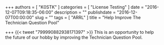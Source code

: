 +++
authors = [ "K0STK" ]
categories = [ "License Testing" ]
date = "2016-12-07T09:18:35-06:00"
description = ""
publishdate = "2016-12-07T00:00:00"
slug = ""
tags = [ "ARRL" ]
title = "Help Improve The Technician Question Pool"

+++
{{< tweet "799990882938171397" >}}
This is an opportunity to help the future of our hobby by improving the
Technician Question Pool.
<!--more-->
